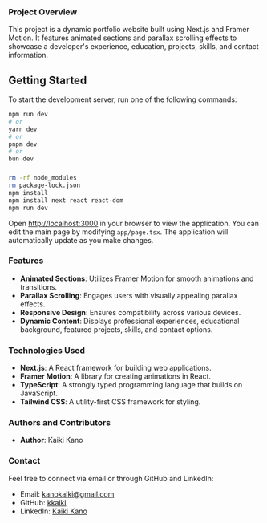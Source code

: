 ### **Project Overview**

This project is a dynamic portfolio website built using Next.js and Framer Motion. It features animated sections and parallax scrolling effects to showcase a developer's experience, education, projects, skills, and contact information.

## Getting Started

To start the development server, run one of the following commands:

```bash
npm run dev
# or
yarn dev
# or
pnpm dev
# or
bun dev
```

### 
```bash
rm -rf node_modules
rm package-lock.json
npm install
npm install next react react-dom
npm run dev
```

Open [http://localhost:3000](http://localhost:3000) in your browser to view the application. You can edit the main page by modifying `app/page.tsx`. The application will automatically update as you make changes.

### **Features**

- **Animated Sections**: Utilizes Framer Motion for smooth animations and transitions.
- **Parallax Scrolling**: Engages users with visually appealing parallax effects.
- **Responsive Design**: Ensures compatibility across various devices.
- **Dynamic Content**: Displays professional experiences, educational background, featured projects, skills, and contact options.

### **Technologies Used**

- **Next.js**: A React framework for building web applications.
- **Framer Motion**: A library for creating animations in React.
- **TypeScript**: A strongly typed programming language that builds on JavaScript.
- **Tailwind CSS**: A utility-first CSS framework for styling.

### **Authors and Contributors**

- **Author**: Kaiki Kano

### **Contact**

Feel free to connect via email or through GitHub and LinkedIn:

- Email: kanokaiki@gmail.com
- GitHub: [kkaiki](https://github.com/kkaiki)
- LinkedIn: [Kaiki Kano](https://www.linkedin.com/in/kaiki-kano-18a658238/)
